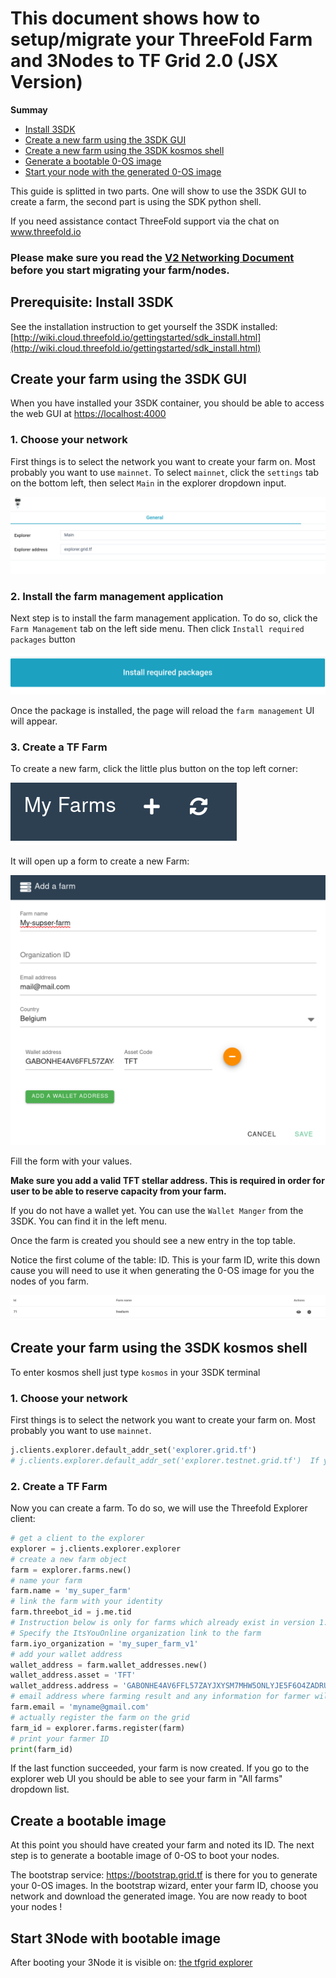 # This document shows how to setup/migrate your ThreeFold Farm and 3Nodes to TF Grid 2.0 (JSX Version)

**Summay**

- [Install 3SDK](#prerequisite-install-3sdk)
- [Create a new farm using the 3SDK GUI](#create-your-farm-using-the-3sdk-gui)
- [Create a new farm using the 3SDK kosmos shell](#create-your-farm-using-the-3sdk-kosmos-shell)
- [Generate a bootable 0-OS image](#create-a-bootable-image)
- [Start your node with the generated 0-OS image](http://localhost:3000/docs/grid/tf_farming/v2_jsx_farmsetup.html#start-3node-with-bootable-image)

This guide is splitted in two parts. One will show to use the 3SDK GUI to create a farm, the second part is using the SDK python shell.

If you need assistance contact ThreeFold support via the chat on www.threefold.io

### Please make sure you read the  [V2 Networking Document](https://github.com/threefoldtech/zos/blob/master/docs/network/introduction.md) before you start migrating your farm/nodes. 

## Prerequisite: Install 3SDK

See the installation instruction to get yourself the 3SDK installed: [http://wiki.cloud.threefold.io/gettingstarted/sdk_install.html](http://wiki.cloud.threefold.io/gettingstarted/sdk_install.html)

## Create your farm using the 3SDK GUI

When you have installed your 3SDK container, you should be able to access the web GUI at [https://localhost:4000](https://localhost:4000)

### 1. Choose your network

First things is to select the network you want to create your farm on. Most probably you want to use `mainnet`.
To select `mainnet`, click the `settings` tab on the bottom left, then select `Main` in the explorer dropdown input.

![network_choice](images/network_choice.png)

### 2. Install the farm management application

Next step is to install the farm management application. To do so, click the `Farm Management` tab on the left side menu.
Then click `Install required packages` button

![install_package](images/install_packages.png)

Once the package is installed, the page will reload the `farm management` UI will appear.

### 3. Create a TF Farm

To create a new farm, click the little plus button on the top left corner:

![add farm](images/add_farm.png)

It will open up a form to create a new Farm:

![new farm](images/new_farm.png)

Fill the form with your values. 

**Make sure you add a valid TFT stellar address. This is required in order for user to be able to reserve capacity from your farm.**

If you do not have a wallet yet. You can use the `Wallet Manger` from the 3SDK. You can find it in the left menu.

Once the farm is created you should see a new entry in the top table.

Notice the first colume of the table: ID. This is your farm ID, write this down cause you will need to use it when generating the 0-OS image for you the nodes of you farm.

![farm table](images/farm_table.png)

## Create your farm using the 3SDK kosmos shell

To enter kosmos shell just type `kosmos` in your 3SDK terminal

### 1. Choose your network

First things is to select the network you want to create your farm on. Most probably you want to use `mainnet`.

```python
j.clients.explorer.default_addr_set('explorer.grid.tf')
# j.clients.explorer.default_addr_set('explorer.testnet.grid.tf')  If you want to use testnet
```

### 2. Create a TF Farm

Now you can create a farm. To do so, we will use the Threefold Explorer client:

```python
# get a client to the explorer
explorer = j.clients.explorer.explorer
# create a new farm object
farm = explorer.farms.new()
# name your farm
farm.name = 'my_super_farm'
# link the farm with your identity
farm.threebot_id = j.me.tid
# Instruction below is only for farms which already exist in version 1.x and need to be migrated to version 2.0 !
# Specify the ItsYouOnline organization link to the farm
farm.iyo_organization = 'my_super_farm_v1'
# add your wallet address
wallet_address = farm.wallet_addresses.new()
wallet_address.asset = 'TFT'
wallet_address.address = 'GABONHE4AV6FFL57ZAYJXYSM7MHW5ONLYJE5F6O4ZADRUFGBFLHZWOGF'
# email address where farming result and any information for farmer will be sent.
farm.email = 'myname@gmail.com'
# actually register the farm on the grid
farm_id = explorer.farms.register(farm)
# print your farmer ID
print(farm_id)
```

If the last function succeeded, your farm is now created.
If you go to the explorer web UI you should be able to see your farm in "All farms" dropdown list.

## Create a bootable image

At this point you should have created your farm and noted its ID. The next step is to generate a bootable image of 0-OS to boot your nodes.

The bootstrap service: https://bootstrap.grid.tf is there for you to generate your 0-OS images.
In the bootstrap wizard, enter your farm ID, choose you network and download the generated image.
You are now ready to boot your nodes !

## Start 3Node with bootable image

After booting your 3Node it is visible on: [the tfgrid explorer](https://explorer.grid.tf)

